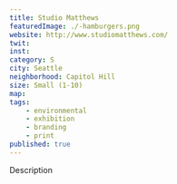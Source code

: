 ```yaml
---
title: Studio Matthews
featuredImage: ./-hamburgers.png
website: http://www.studiomatthews.com/
twit: 
inst: 
category: S
city: Seattle
neighborhood: Capitol Hill
size: Small (1-10)
map: 
tags:
    - environmental
    - exhibition
    - branding
    - print
published: true
---
```


Description
